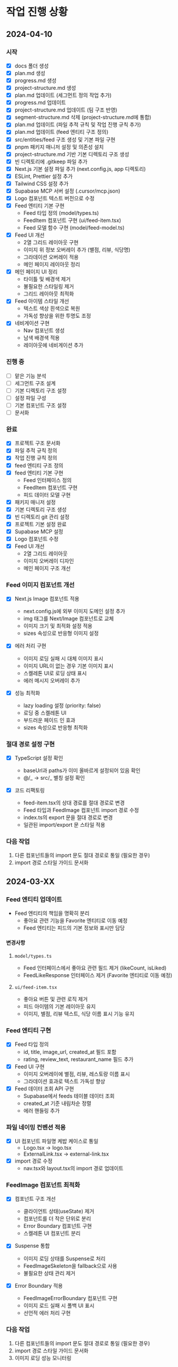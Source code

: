 # 작업 진행 상황

## 2024-04-10

### 시작

- [x] docs 폴더 생성
- [x] plan.md 생성
- [x] progress.md 생성
- [x] project-structure.md 생성
- [x] plan.md 업데이트 (세그먼트 정의 작업 추가)
- [x] progress.md 업데이트
- [x] project-structure.md 업데이트 (팀 구조 반영)
- [x] segment-structure.md 삭제 (project-structure.md에 통합)
- [x] plan.md 업데이트 (파일 추적 규칙 및 작업 진행 규칙 추가)
- [x] plan.md 업데이트 (feed 엔티티 구조 정의)
- [x] src/entities/feed 구조 생성 및 기본 파일 구현
- [x] pnpm 패키지 매니저 설정 및 의존성 설치
- [x] project-structure.md 기반 기본 디렉토리 구조 생성
- [x] 빈 디렉토리에 .gitkeep 파일 추가
- [x] Next.js 기본 설정 파일 추가 (next.config.js, app 디렉토리)
- [x] ESLint, Prettier 설정 추가
- [x] Tailwind CSS 설정 추가
- [x] Supabase MCP 서버 설정 (.cursor/mcp.json)
- [x] Logo 컴포넌트 텍스트 버전으로 수정
- [x] Feed 엔티티 기본 구현
  - Feed 타입 정의 (model/types.ts)
  - FeedItem 컴포넌트 구현 (ui/feed-item.tsx)
  - Feed 모델 함수 구현 (model/feed-model.ts)
- [x] Feed UI 개선
  - 2열 그리드 레이아웃 구현
  - 이미지 위 정보 오버레이 추가 (별점, 리뷰, 식당명)
  - 그라데이션 오버레이 적용
  - 메인 페이지 레이아웃 정리
- [x] 메인 페이지 UI 정리
  - 타이틀 및 배경색 제거
  - 불필요한 스타일링 제거
  - 그리드 레이아웃 최적화
- [x] Feed 아이템 스타일 개선
  - 텍스트 색상 흰색으로 복원
  - 가독성 향상을 위한 투명도 조정
- [x] 네비게이션 구현
  - Nav 컴포넌트 생성
  - 남색 배경색 적용
  - 레이아웃에 네비게이션 추가

### 진행 중

- [ ] 맡은 기능 분석
- [ ] 세그먼트 구조 설계
- [ ] 기본 디렉토리 구조 설정
- [ ] 설정 파일 구성
- [ ] 기본 컴포넌트 구조 설정
- [ ] 문서화

### 완료

- [x] 프로젝트 구조 문서화
- [x] 파일 추적 규칙 정의
- [x] 작업 진행 규칙 정의
- [x] feed 엔티티 구조 정의
- [x] feed 엔티티 기본 구현
  - Feed 인터페이스 정의
  - FeedItem 컴포넌트 구현
  - 피드 데이터 모델 구현
- [x] 패키지 매니저 설정
- [x] 기본 디렉토리 구조 생성
- [x] 빈 디렉토리 git 관리 설정
- [x] 프로젝트 기본 설정 완료
- [x] Supabase MCP 설정
- [x] Logo 컴포넌트 수정
- [x] Feed UI 개선
  - 2열 그리드 레이아웃
  - 이미지 오버레이 디자인
  - 메인 페이지 구조 개선

### Feed 이미지 컴포넌트 개선

- [x] Next.js Image 컴포넌트 적용

  - next.config.js에 외부 이미지 도메인 설정 추가
  - img 태그를 Next/Image 컴포넌트로 교체
  - 이미지 크기 및 최적화 설정 적용
  - sizes 속성으로 반응형 이미지 설정

- [x] 에러 처리 구현

  - 이미지 로딩 실패 시 대체 이미지 표시
  - 이미지 URL이 없는 경우 기본 이미지 표시
  - 스켈레톤 UI로 로딩 상태 표시
  - 에러 메시지 오버레이 추가

- [x] 성능 최적화
  - lazy loading 설정 (priority: false)
  - 로딩 중 스켈레톤 UI
  - 부드러운 페이드 인 효과
  - sizes 속성으로 반응형 최적화

### 절대 경로 설정 구현

- [x] TypeScript 설정 확인

  - baseUrl과 paths가 이미 올바르게 설정되어 있음 확인
  - @/_ -> src/_ 별칭 설정 확인

- [x] 코드 리팩토링
  - feed-item.tsx의 상대 경로를 절대 경로로 변경
  - Feed 타입과 FeedImage 컴포넌트 import 경로 수정
  - index.ts의 export 문을 절대 경로로 변경
  - 일관된 import/export 문 스타일 적용

### 다음 작업

1. 다른 컴포넌트들의 import 문도 절대 경로로 통일 (필요한 경우)
2. import 경로 스타일 가이드 문서화

## 2024-03-XX

### Feed 엔티티 업데이트

- Feed 엔티티의 책임을 명확히 분리
  - 좋아요 관련 기능을 Favorite 엔티티로 이동 예정
  - Feed 엔티티는 피드의 기본 정보와 표시만 담당

#### 변경사항

1. `model/types.ts`

   - Feed 인터페이스에서 좋아요 관련 필드 제거 (likeCount, isLiked)
   - FeedLikeResponse 인터페이스 제거 (Favorite 엔티티로 이동 예정)

2. `ui/feed-item.tsx`
   - 좋아요 버튼 및 관련 로직 제거
   - 피드 아이템의 기본 레이아웃 유지
   - 이미지, 별점, 리뷰 텍스트, 식당 이름 표시 기능 유지

### Feed 엔티티 구현

- [x] Feed 타입 정의
  - id, title, image_url, created_at 필드 포함
  - rating, review_text, restaurant_name 필드 추가
- [x] Feed UI 구현
  - 이미지 오버레이에 별점, 리뷰, 레스토랑 이름 표시
  - 그라데이션 효과로 텍스트 가독성 향상
- [x] Feed 데이터 조회 API 구현
  - Supabase에서 feeds 테이블 데이터 조회
  - created_at 기준 내림차순 정렬
  - 에러 핸들링 추가

### 파일 네이밍 컨벤션 적용

- [x] UI 컴포넌트 파일명 케밥 케이스로 통일
  - Logo.tsx -> logo.tsx
  - ExternalLink.tsx -> external-link.tsx
- [x] import 경로 수정
  - nav.tsx와 layout.tsx의 import 경로 업데이트

### FeedImage 컴포넌트 최적화

- [x] 컴포넌트 구조 개선

  - 클라이언트 상태(useState) 제거
  - 컴포넌트를 더 작은 단위로 분리
  - Error Boundary 컴포넌트 구현
  - 스켈레톤 UI 컴포넌트 분리

- [x] Suspense 통합

  - 이미지 로딩 상태를 Suspense로 처리
  - FeedImageSkeleton을 fallback으로 사용
  - 불필요한 상태 관리 제거

- [x] Error Boundary 적용
  - FeedImageErrorBoundary 컴포넌트 구현
  - 이미지 로드 실패 시 폴백 UI 표시
  - 선언적 에러 처리 구현

### 다음 작업

1. 다른 컴포넌트들의 import 문도 절대 경로로 통일 (필요한 경우)
2. import 경로 스타일 가이드 문서화
3. 이미지 로딩 성능 모니터링
